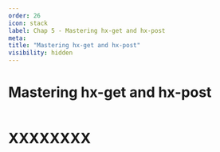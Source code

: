 ```yaml
---
order: 26
icon: stack
label: Chap 5 - Mastering hx-get and hx-post
meta:
title: "Mastering hx-get and hx-post"
visibility: hidden
---
```

# Mastering hx-get and hx-post

![]()

# XXXXXXXX

